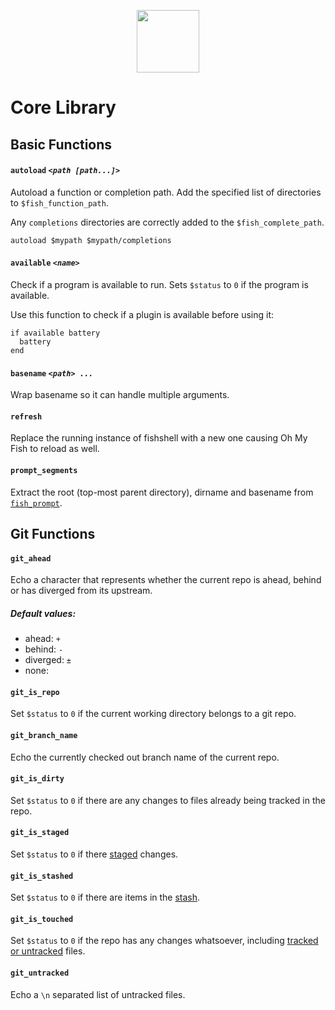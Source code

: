 <p align="center">
  <a href="https://github.com/oh-my-fish/oh-my-fish/blob/master/README.md">
  <img width="100px" src="https://cloud.githubusercontent.com/assets/8317250/8510172/f006f0a4-230f-11e5-98b6-5c2e3c87088f.png">
  </a>
</p>

# Core Library

## Basic Functions

#### `autoload` _`<path [path...]>`_
Autoload a function or completion path. Add the specified list of directories to `$fish_function_path`.

Any `completions` directories are correctly added to the `$fish_complete_path`.

```fish
autoload $mypath $mypath/completions
```

#### `available` _`<name>`_

Check if a program is available to run. Sets `$status` to `0` if the program is available.

Use this function to check if a plugin is available before using it:

```fish
if available battery
  battery
end
```

#### `basename` _`<path> ...`_

Wrap basename so it can handle multiple arguments.

#### `refresh`

Replace the running instance of fishshell with a new one causing Oh My Fish to reload as well.

#### `prompt_segments`

Extract the root (top-most parent directory), dirname and basename from [`fish_prompt`](http://fishshell.com/docs/current/faq.html#faq-prompt).

## Git Functions
#### `git_ahead`

Echo a character that represents whether the current repo is ahead, behind or has diverged from its upstream.

##### Default values:

+ ahead: `+`
+ behind: `-`
+ diverged: `±`
+ none: ` `

#### `git_is_repo`
Set `$status` to `0` if the current working directory belongs to a git repo.

#### `git_branch_name`
Echo the currently checked out branch name of the current repo.

#### `git_is_dirty`
Set `$status` to `0` if there are any changes to files already being tracked in the repo.

#### `git_is_staged`
Set `$status` to `0` if there [staged](http://programmers.stackexchange.com/questions/119782/what-does-stage-mean-in-git) changes.

#### `git_is_stashed`
Set `$status` to `0` if there are items in the [stash](https://git-scm.com/book/en/v1/Git-Tools-Stashing).

#### `git_is_touched`

Set `$status` to `0` if the repo has any changes whatsoever, including [tracked or untracked](http://stackoverflow.com/questions/9663507/what-is-tracked-files-and-untracked-files-in-the-context-of-git) files.

#### `git_untracked`
Echo a `\n` separated list of untracked files.
